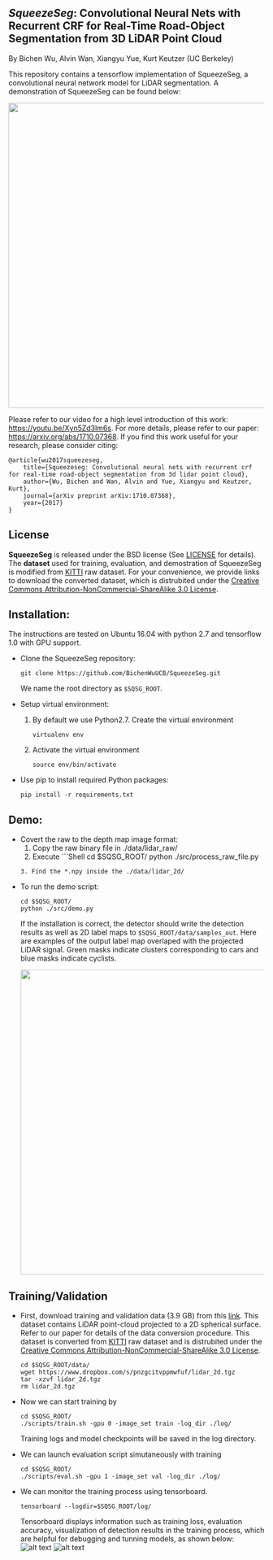 ## _SqueezeSeg_: Convolutional Neural Nets with Recurrent CRF for Real-Time Road-Object Segmentation from 3D LiDAR Point Cloud

By Bichen Wu, Alvin Wan, Xiangyu Yue, Kurt Keutzer (UC Berkeley)

This repository contains a tensorflow implementation of SqueezeSeg, a convolutional neural network model for LiDAR segmentation. A demonstration of SqueezeSeg can be found below:

<p align="center">
    <img src="https://github.com/BichenWuUCB/SqueezeSeg/raw/master/readme/pr_0005.gif" width="600" />
</p>


Please refer to our video for a high level introduction of this work: https://youtu.be/Xyn5Zd3lm6s. For more details, please refer to our paper: https://arxiv.org/abs/1710.07368. If you find this work useful for your research, please consider citing:

    @article{wu2017squeezeseg,
        title={Squeezeseg: Convolutional neural nets with recurrent crf for real-time road-object segmentation from 3d lidar point cloud},
        author={Wu, Bichen and Wan, Alvin and Yue, Xiangyu and Keutzer, Kurt},
        journal={arXiv preprint arXiv:1710.07368},
        year={2017}
    }

## License
**SqueezeSeg** is released under the BSD license (See [LICENSE](https://github.com/BichenWuUCB/SqueezeSeg/blob/master/LICENSE) for details). The **dataset** used for training, evaluation, and demostration of SqueezeSeg is modified from [KITTI](http://www.cvlibs.net/datasets/kitti/) raw dataset. For your convenience, we provide links to download the converted dataset, which is distrubited under the [Creative Commons Attribution-NonCommercial-ShareAlike 3.0 License](https://creativecommons.org/licenses/by-nc-sa/3.0/).

## Installation:

The instructions are tested on Ubuntu 16.04 with python 2.7 and tensorflow 1.0 with GPU support. 
- Clone the SqueezeSeg repository:
    ```Shell
    git clone https://github.com/BichenWuUCB/SqueezeSeg.git
    ```
    We name the root directory as `$SQSG_ROOT`.

- Setup virtual environment:
    1. By default we use Python2.7. Create the virtual environment
        ```Shell
        virtualenv env
        ```

    2. Activate the virtual environment
        ```Shell
        source env/bin/activate
        ```

- Use pip to install required Python packages:
    ```Shell
    pip install -r requirements.txt
    ```

## Demo:
- Covert the raw to the depth map image format:
  1. Copy the raw binary file in ./data/lidar_raw/
  2. Execute ```Shell
  cd $SQSG_ROOT/
  python ./src/process_raw_file.py
  ```
  3. Find the *.npy inside the ./data/lidar_2d/

- To run the demo script:
  ```Shell
  cd $SQSG_ROOT/
  python ./src/demo.py
  ```
  If the installation is correct, the detector should write the detection results as well as 2D label maps to `$SQSG_ROOT/data/samples_out`. Here are examples of the output label map overlaped with the projected LiDAR signal. Green masks indicate clusters corresponding to cars and blue masks indicate cyclists.
  <p align="center">
    <img src="https://github.com/BichenWuUCB/SqueezeSeg/raw/master/readme/0001.gif" width="600" />
  </p>


## Training/Validation
- First, download training and validation data (3.9 GB) from this [link](https://www.dropbox.com/s/pnzgcitvppmwfuf/lidar_2d.tgz?dl=0). This dataset contains LiDAR point-cloud projected to a 2D spherical surface. Refer to our paper for details of the data conversion procedure. This dataset is converted from [KITTI](http://www.cvlibs.net/datasets/kitti/) raw dataset and is distrubited under the [Creative Commons Attribution-NonCommercial-ShareAlike 3.0 License](https://creativecommons.org/licenses/by-nc-sa/3.0/).
    ```Shell
    cd $SQSG_ROOT/data/
    wget https://www.dropbox.com/s/pnzgcitvppmwfuf/lidar_2d.tgz
    tar -xzvf lidar_2d.tgz
    rm lidar_2d.tgz
    ```

- Now we can start training by
    ```Shell
    cd $SQSG_ROOT/
    ./scripts/train.sh -gpu 0 -image_set train -log_dir ./log/
    ```
   Training logs and model checkpoints will be saved in the log directory.
   
- We can launch evaluation script simutaneously with training
    ```Shell
    cd $SQSG_ROOT/
    ./scripts/eval.sh -gpu 1 -image_set val -log_dir ./log/
    ```
    
- We can monitor the training process using tensorboard.
    ```Shell
    tensorboard --logdir=$SQSG_ROOT/log/
    ```
    Tensorboard displays information such as training loss, evaluation accuracy, visualization of detection results in the training process, which are helpful for debugging and tunning models, as shown below:
    ![alt text](https://github.com/BichenWuUCB/SqueezeSeg/raw/master/readme/Screen%20Shot%202018-02-17%20at%206.13.44%20PM.png)
    ![alt text](https://github.com/BichenWuUCB/SqueezeSeg/raw/master/readme/Screen%20Shot%202018-02-17%20at%206.14.05%20PM.png)


